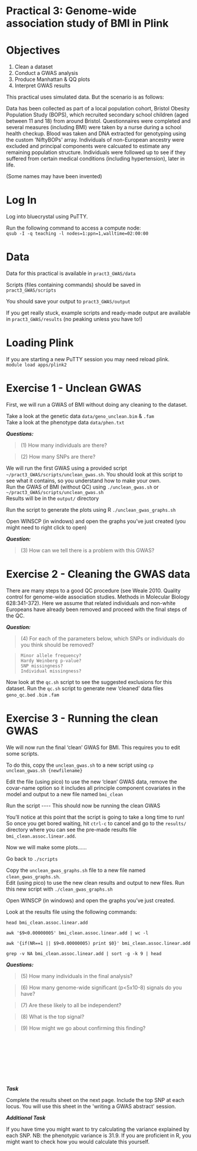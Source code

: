 # Practical 3: Genome-wide association study of BMI in Plink
# Objectives
1. Clean a dataset
2. Conduct a GWAS analysis
3. Produce Manhattan & QQ plots
4. Interpret GWAS results

This practical uses simulated data. But the scenario is as follows:

Data has been collected as part of a local population cohort, Bristol Obesity Population Study (BOPS), which recruited secondary school children (aged between 11 and 18) from around Bristol. Questionnaires were completed and several measures (including BMI) were taken by a nurse during a school health checkup. Blood was taken and DNA extracted for genotyping using the custom 'NiftyBOPs' array. Individuals of non-European ancestry were excluded and principal components were calcuated to estimate any remaining population structure. Individuals were followed up to see if they suffered from certain medical conditions (including hypertension), later in life.

(Some names may have been invented)


# Log In
Log into bluecrystal using PuTTY.

Run the following command to access a compute node:<br>
`qsub -I -q teaching -l nodes=1:ppn=1,walltime=02:00:00`

# Data
Data for this practical is available in `pract3_GWAS/data`

Scripts (files containing commands) should be saved in `pract3_GWAS/scripts`

You should save your output to `pract3_GWAS/output`

If you get really stuck, example scripts and ready-made output are available in `pract3_GWAS/results` (no peaking unless you have to!)

# Loading Plink
If you are starting a new PuTTY session you may need reload plink.<br>
`module load apps/plink2`

# Exercise 1 - Unclean GWAS
First, we will run a GWAS of BMI without doing any cleaning to the dataset.

Take a look at the genetic data `data/geno_unclean.bim` & `.fam`<br>
Take a look at the phenotype data `data/phen.txt`

**_Questions:_**
> (1) How many individuals are there?

> (2) How many SNPs are there?

We will run the first GWAS using a provided script `~/pract3_GWAS/scripts/unclean_gwas.sh`. You should look at this script to see what it contains, so you understand how to make your own.<br>
Run the GWAS of BMI (without QC) using `./unclean_gwas.sh` or `~/pract3_GWAS/scripts/unclean_gwas.sh`<br>
Results will be in the `output/` directory

Run the script to generate the plots using R `./unclean_gwas_graphs.sh`

Open WINSCP (in windows) and open the graphs you’ve just created (you might need to right click to open)

**_Question:_**
> (3) How can we tell there is a problem with this GWAS?

# Exercise 2 - Cleaning the GWAS data
There are many steps to a good QC procedure (see Weale 2010. Quality control for genome-wide association studies. Methods in Molecular Biology 628:341-372). Here we assume that related individuals and non-white Europeans have already been removed and proceed with the final steps of the QC.

**_Question:_**
> (4) For each of the parameters below, which SNPs or individuals do you think should be removed?

>     Minor allele frequency?
>     Hardy Weinberg p-value?
>     SNP missingness?
>     Individual missingness?

Now look at the `qc.sh` script to see the suggested exclusions for this dataset. Run the `qc.sh` script to generate new ‘cleaned’ data files `geno_qc.bed` `.bim` `.fam`


# Exercise 3 - Running the clean GWAS
We will now run the final ‘clean’ GWAS for BMI. This requires you to edit some scripts.

To do this, copy the `unclean_gwas.sh` to a new script using `cp unclean_gwas.sh {newfilename}`

Edit the file (using pico) to use the new ‘clean’ GWAS data, remove the covar-name option so it includes all principle component covariates in the model and output to a new file named `bmi_clean`

Run the script ---- This should now be running the clean GWAS

You’ll notice at this point that the script is going to take a long time to run! So once you get bored waiting, hit `ctrl-c` to cancel and go to the `results/` directory where you can see the pre-made results file `bmi_clean.assoc.linear.add`.

Now we will make some plots......

Go back to `./scripts`

Copy the `unclean_gwas_graphs.sh` file to a new file named `clean_gwas_graphs.sh`. <br>
Edit (using pico) to use the new clean results and output to new files. Run this new script with `./clean_gwas_graphs.sh`

Open WINSCP (in windows) and open the graphs you’ve just created.

Look at the results file using the following commands:

`head bmi_clean.assoc.linear.add`

`awk '$9<0.00000005' bmi_clean.assoc.linear.add | wc -l`

`awk '{if(NR==1 || $9<0.00000005) print $0}' bmi_clean.assoc.linear.add`

`grep -v NA bmi_clean.assoc.linear.add | sort -g -k 9 | head`

**_Questions:_**
> (5) How many individuals in the final analysis?

> (6) How many genome-wide significant (p<5x10-8) signals do you have?

> (7) Are these likely to all be independent?

> (8) What is the top signal?

> (9) How might we go about confirming this finding?

<br>
<br>
<br>
<br>
<br>
<br>
<br>

**_Task_**

Complete the results sheet on the next page. Include the top SNP at each locus. You will use this sheet in the 'writing a GWAS abstract' session.

**_Additional Task_**

If you have time you might want to try calculating the variance explained by each SNP. NB: the phenotypic variance is 31.9. If you are proficient in R, you might want to check how you would calculate this yourself.
